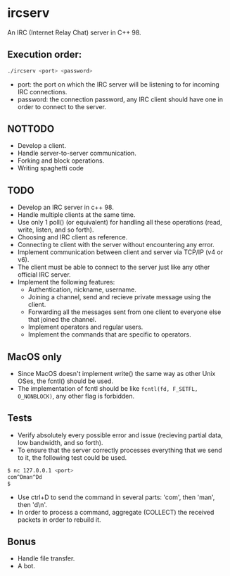 # ircserv
An IRC (Internet Relay Chat) server in C++ 98.

## Execution order:
```sh
./ircserv <port> <password>
```
- port: the port on which the IRC server will be listening to for incoming IRC connections.
- password: the connection password, any IRC client should have one in order to connect to the server.

## NOTTODO
- Develop a client.
- Handle server-to-server communication.
- Forking and block operations.
- Writing spaghetti code

## TODO

- Develop an IRC server in c++ 98.
- Handle multiple clients at the same time.
- Use only 1 poll() (or equivalent) for handling all these operations (read, write, listen, and so forth).
- Choosing and IRC client as reference.
- Connecting te client with the server without encountering any error.
- Implement communication between client and server via TCP/IP (v4 or v6).
- The client must be able to connect to the server just like any other official IRC server.
- Implement the following features:
	- Authentication, nickname, username.
	- Joining a channel, send and recieve private message using the client.
	- Forwarding all the messages sent from one client to everyone else that joined the channel.
	- Implement operators and regular users.
	- Implement the commands that are specific to operators.


## MacOS only
- Since MacOS doesn't implement write() the same way as other Unix OSes, the fcntl() should be used.
- The implementation of fcntl should be like `fcntl(fd, F_SETFL, O_NONBLOCK)`, any other flag is forbidden.


## Tests
- Verify absolutely every possible error and issue (recieving partial data, low bandwidth, and so forth).
- To ensure that the server correctly processes everything that we send to it, the following test could be used.
```sh
$ nc 127.0.0.1 <port>
com^Dman^Dd
$
```
- Use ctrl+D to send the command in several parts: 'com', then 'man', then 'd\n'.
- In order to process a command, aggregate (COLLECT) the received packets in order to rebuild it.


## Bonus

- Handle file transfer.
- A bot.
